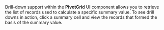 Drill-down support within the **PivotGrid** UI component allows you to&nbsp;retrieve the list of&nbsp;records used to&nbsp;calculate a&nbsp;specific summary value. To&nbsp;see drill downs in&nbsp;action, click a&nbsp;summary cell and view the records that formed the basis of&nbsp;the summary value.